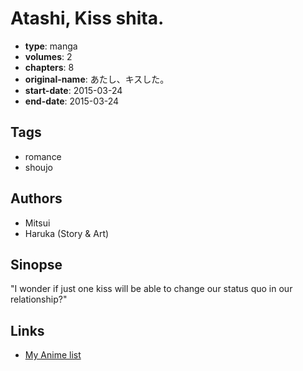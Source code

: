 # Atashi, Kiss shita.

-   **type**: manga
-   **volumes**: 2
-   **chapters**: 8
-   **original-name**: あたし、キスした。
-   **start-date**: 2015-03-24
-   **end-date**: 2015-03-24

## Tags

-   romance
-   shoujo

## Authors

-   Mitsui
-   Haruka (Story & Art)

## Sinopse

"I wonder if just one kiss will be able to change our status quo in our relationship?"

## Links

-   [My Anime list](https://myanimelist.net/manga/87986/Atashi_Kiss_shita)
